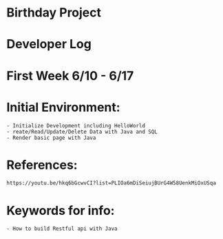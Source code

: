 # Birthday Project

# Developer Log
# First Week 6/10 - 6/17
#  Initial Environment:
    - Initialize Development including HelloWorld
    - reate/Read/Update/Delete Data with Java and SQL
    - Render basic page with Java
#  References:
    https://youtu.be/hkq6bGcwvCI?list=PLIOa6mDiSeiujBUrG4W58UenkMiOxUSqa
#  Keywords for info:
    - How to build Restful api with Java
